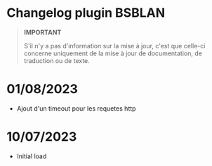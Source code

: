 # Changelog plugin BSBLAN

>**IMPORTANT**
>
>S'il n'y a pas d'information sur la mise à jour, c'est que celle-ci concerne uniquement de la mise à jour de documentation, de traduction ou de texte.

# 01/08/2023

- Ajout d'un timeout pour les requetes http

# 10/07/2023

- Initial load

